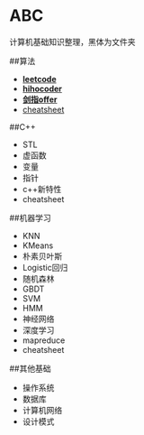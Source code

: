 ABC
=======
计算机基础知识整理，黑体为文件夹

##算法

* [**leetcode**](./算法/leetcode/)
* [**hihocoder**](./算法/hihocoder/)
* [**剑指offer**](./算法/剑指offer/)
* [cheatsheet](./算法/readme.md)

##C++

* STL
* 虚函数
* 变量
* 指针
* c++新特性
* cheatsheet

##机器学习

* KNN
* KMeans
* 朴素贝叶斯 
* Logistic回归
* 随机森林
* GBDT
* SVM
* HMM
* 神经网络
* 深度学习
* mapreduce
* cheatsheet

##其他基础

* 操作系统
* 数据库
* 计算机网络
* 设计模式
